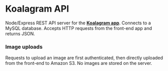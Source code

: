 # Koalagram API

Node/Express REST API server for the **[Koalagram app](https://github.com/martin-gv/koalagram)**. Connects to a MySQL database. Accepts HTTP requests from the front-end app and returns JSON.

### Image uploads

Requests to upload an image are first authenticated, then directly uploaded from the front-end to Amazon S3. No images are stored on the server.
